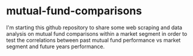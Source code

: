 # mutual-fund-comparisons

I'm starting this github repository to share some web scraping and data analysis on mutual fund comparisons within a market segment in order to test the correlations between past mutual fund performance vs market segment and future years performance. 
